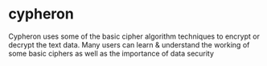 # cypheron
Cypheron uses some of the basic cipher algorithm techniques to encrypt or decrypt the text data. Many users can learn &amp; understand the working of some basic ciphers as well as the importance of data security
